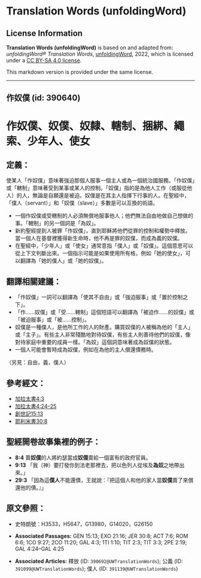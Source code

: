 # Translation Words (unfoldingWord)

## License Information

**Translation Words (unfoldingWord)** is based on and adapted from: _unfoldingWord® Translation Words_, [unfoldingWord](https://unfoldingword.org/utw), 2022, which is licensed under a [CC BY-SA 4.0 license](https://creativecommons.org/licenses/by-sa/4.0/legalcode.en).

This markdown version is provided under the same license.



--------------------------------

## 作奴僕 (id: 390640)

作奴僕、奴僕、奴隸、轄制、捆綁、繩索、少年人、使女
=========================

定義：
---

使某人「作奴僕」意味著強迫那個人服事一個主人或為一個統治國服務。「作奴僕」或「轄制」意味著受到某事或某人的控制。「奴僕」指的是為他人工作（或服從他人）的人，無論是自願還是被迫。奴僕是在其主人指揮下行事的人。在聖經中，「僕人（servant）」和「奴僕（slave）」多數是可以互換的術語。

* 一個作奴僕或受轄制的人必須無償地服事他人；他們無法自由地做自己想做的事。「轄制」的另一個詞是「為奴」。
* 新約聖經提到人被罪「作奴僕」，直到耶穌將他們從罪的控制和權勢中釋放。當一個人在基督裡獲得新生命時，他不再是罪的奴僕，而成為義的奴僕。
* 在聖經中，「少年人」或「使女」通常意指「僕人」或「奴僕」。這個意思可以從上下文判斷出來。一個指示可能是如果使用所有格，例如「她的使女」，可以翻譯為「她的僕人」或「她的奴僕」。

翻譯相關建議：
-------

* 「作奴僕」一詞可以翻譯為「使其不自由」或「強迫服事」或「置於控制之下」。
* 「作……奴僕」或「受……轄制」這個短語可以翻譯為「被迫作……的奴僕」或「被迫服事」或「被……控制」。
* 奴僕是一種僕人，是他所工作的人的財產。購買奴僕的人被稱為他的「主人」或「主子」。有些主人非常殘酷地對待奴僕，有些主人則善待他們的奴僕，像對待家庭中重要的成員一樣。「為奴」這個詞意味著成為奴僕的狀態。
* 一個人可能會暫時成為奴僕，例如在為他的主人償還債務時。

（另見：自由，義，僕人）

參考經文：
-----

* [加拉太書4:3](https://ref.ly/Gal4:3)
* [加拉太書4:24–25](https://ref.ly/Gal4:24-Gal4:25)
* [創世記15:13](https://ref.ly/Gen15:13)
* [耶利米書30:8](https://ref.ly/Jer30:8)

聖經開卷故事集裡的例子：
------------

* **8:4** 賣**奴僕**的人將約瑟當成**奴僕**賣給一個富有的政府官員。
* **9:13** 「我（神）要打發你到法老那裡去，把以色列人從埃及**為奴**之地帶出來。」
* **29:3** 「因為這**僕人**不能還債，王就說：『把這個人和他的家人當**奴僕**賣了來償還他的債。』」

原文參照：
-----

* 史特朗號：H3533，H5647，G13980，G14020，G26150

* **Associated Passages:** GEN 15:13; EXO 21:16; JER 30:8; ACT 7:6; ROM 6:6; 1CO 9:27; 2CO 11:20; GAL 4:3; 1TI 1:10; TIT 2:3; TIT 3:3; 2PE 2:19; GAL 4:24–GAL 4:25
* **Associated Articles:** 釋放 (ID: `390692@UWTranslationWords`); 公義 (ID: `391099@UWTranslationWords`); 僕人 (ID: `391139@UWTranslationWords`)


